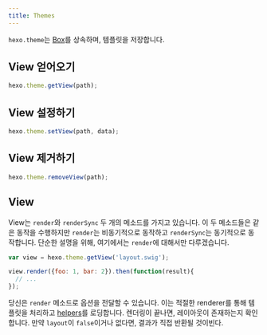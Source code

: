 ```yaml
---
title: Themes
---
```

`hexo.theme`는 [Box](box.html)를 상속하며, 템플릿을 저장합니다.

## View 얻어오기

``` js
hexo.theme.getView(path);
```

## View 설정하기

``` js
hexo.theme.setView(path, data);
```

## View 제거하기

``` js
hexo.theme.removeView(path);
```

## View

View는 `render`와 `renderSync` 두 개의 메소드를 가지고 있습니다. 이 두 메소드들은 같은 동작을 수행하지만 `render`는 비동기적으로 동작하고 `renderSync`는 동기적으로 동작합니다. 단순한 설명을 위해, 여기에서는 `render`에 대해서만 다루겠습니다.

``` js
var view = hexo.theme.getView('layout.swig');

view.render({foo: 1, bar: 2}).then(function(result){
  // ...
});
```

당신은 `render` 메소드로 옵션을 전달할 수 있습니다. 이는 적절한 renderer를 통해 템플릿을 처리하고 [helpers](helper.html)를 로딩합니다. 렌더링이 끝나면, 레이아웃이 존재하는지 확인합니다. 만약 `layout`이 `false`이거나 없다면, 결과가 직접 반환될 것이빈다.
